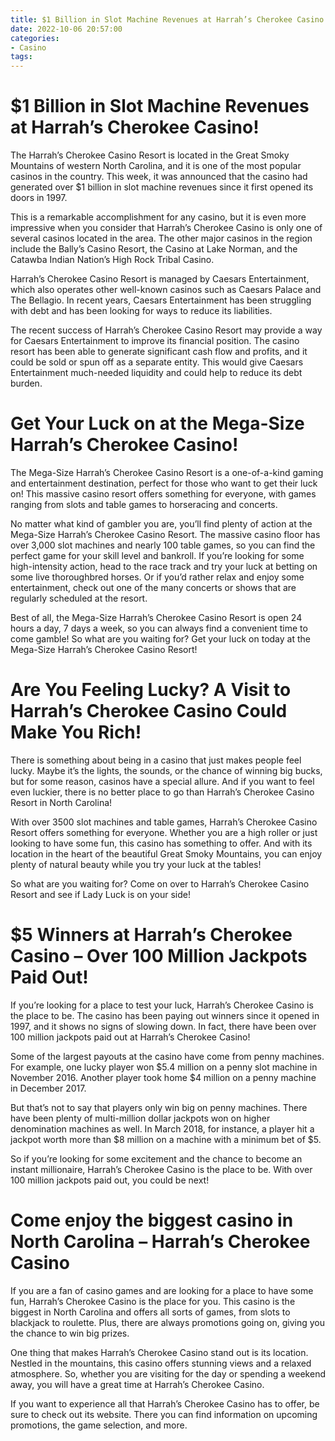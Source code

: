 ```yaml
---
title: $1 Billion in Slot Machine Revenues at Harrah’s Cherokee Casino!
date: 2022-10-06 20:57:00
categories:
- Casino
tags:
---
```



#  $1 Billion in Slot Machine Revenues at Harrah’s Cherokee Casino!

The Harrah’s Cherokee Casino Resort is located in the Great Smoky Mountains of western North Carolina, and it is one of the most popular casinos in the country. This week, it was announced that the casino had generated over $1 billion in slot machine revenues since it first opened its doors in 1997.

This is a remarkable accomplishment for any casino, but it is even more impressive when you consider that Harrah’s Cherokee Casino is only one of several casinos located in the area. The other major casinos in the region include the Bally’s Casino Resort, the Casino at Lake Norman, and the Catawba Indian Nation’s High Rock Tribal Casino.

Harrah’s Cherokee Casino Resort is managed by Caesars Entertainment, which also operates other well-known casinos such as Caesars Palace and The Bellagio. In recent years, Caesars Entertainment has been struggling with debt and has been looking for ways to reduce its liabilities.

The recent success of Harrah’s Cherokee Casino Resort may provide a way for Caesars Entertainment to improve its financial position. The casino resort has been able to generate significant cash flow and profits, and it could be sold or spun off as a separate entity. This would give Caesars Entertainment much-needed liquidity and could help to reduce its debt burden.

#  Get Your Luck on at the Mega-Size Harrah’s Cherokee Casino!

The Mega-Size Harrah’s Cherokee Casino Resort is a one-of-a-kind gaming and entertainment destination, perfect for those who want to get their luck on! This massive casino resort offers something for everyone, with games ranging from slots and table games to horseracing and concerts.

No matter what kind of gambler you are, you’ll find plenty of action at the Mega-Size Harrah’s Cherokee Casino Resort. The massive casino floor has over 3,000 slot machines and nearly 100 table games, so you can find the perfect game for your skill level and bankroll. If you’re looking for some high-intensity action, head to the race track and try your luck at betting on some live thoroughbred horses. Or if you’d rather relax and enjoy some entertainment, check out one of the many concerts or shows that are regularly scheduled at the resort.

Best of all, the Mega-Size Harrah’s Cherokee Casino Resort is open 24 hours a day, 7 days a week, so you can always find a convenient time to come gamble! So what are you waiting for? Get your luck on today at the Mega-Size Harrah’s Cherokee Casino Resort!

#  Are You Feeling Lucky? A Visit to Harrah’s Cherokee Casino Could Make You Rich!

There is something about being in a casino that just makes people feel lucky. Maybe it’s the lights, the sounds, or the chance of winning big bucks, but for some reason, casinos have a special allure. And if you want to feel even luckier, there is no better place to go than Harrah’s Cherokee Casino Resort in North Carolina!

With over 3500 slot machines and table games, Harrah’s Cherokee Casino Resort offers something for everyone. Whether you are a high roller or just looking to have some fun, this casino has something to offer. And with its location in the heart of the beautiful Great Smoky Mountains, you can enjoy plenty of natural beauty while you try your luck at the tables!

So what are you waiting for? Come on over to Harrah’s Cherokee Casino Resort and see if Lady Luck is on your side!

#  $5 Winners at Harrah’s Cherokee Casino – Over 100 Million Jackpots Paid Out!

If you’re looking for a place to test your luck, Harrah’s Cherokee Casino is the place to be. The casino has been paying out winners since it opened in 1997, and it shows no signs of slowing down. In fact, there have been over 100 million jackpots paid out at Harrah’s Cherokee Casino!

Some of the largest payouts at the casino have come from penny machines. For example, one lucky player won $5.4 million on a penny slot machine in November 2016. Another player took home $4 million on a penny machine in December 2017.

But that’s not to say that players only win big on penny machines. There have been plenty of multi-million dollar jackpots won on higher denomination machines as well. In March 2018, for instance, a player hit a jackpot worth more than $8 million on a machine with a minimum bet of $5.

So if you’re looking for some excitement and the chance to become an instant millionaire, Harrah’s Cherokee Casino is the place to be. With over 100 million jackpots paid out, you could be next!

#  Come enjoy the biggest casino in North Carolina – Harrah’s Cherokee Casino

If you are a fan of casino games and are looking for a place to have some fun, Harrah’s Cherokee Casino is the place for you. This casino is the biggest in North Carolina and offers all sorts of games, from slots to blackjack to roulette. Plus, there are always promotions going on, giving you the chance to win big prizes.

One thing that makes Harrah’s Cherokee Casino stand out is its location. Nestled in the mountains, this casino offers stunning views and a relaxed atmosphere. So, whether you are visiting for the day or spending a weekend away, you will have a great time at Harrah’s Cherokee Casino.

If you want to experience all that Harrah’s Cherokee Casino has to offer, be sure to check out its website. There you can find information on upcoming promotions, the game selection, and more.